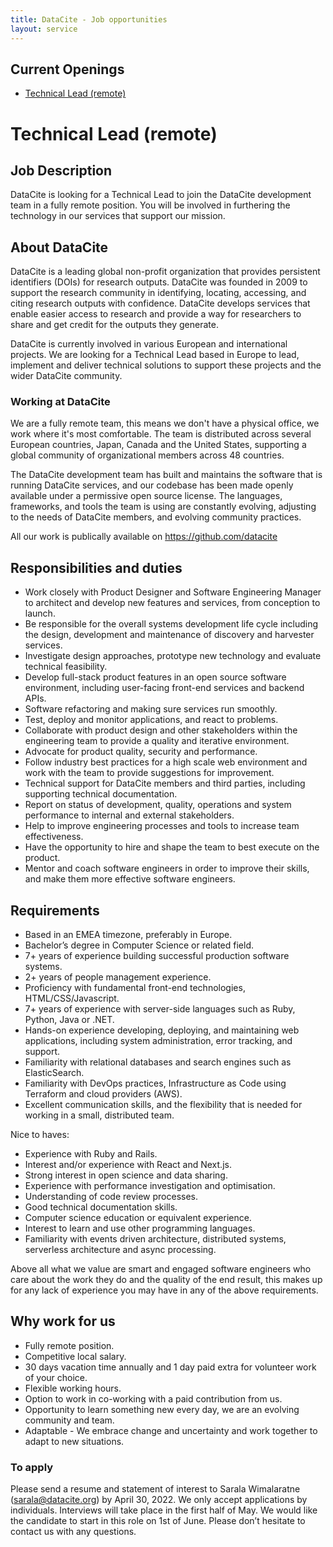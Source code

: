 ```yaml
---
title: DataCite - Job opportunities
layout: service
---
```

## Current Openings

- [Technical Lead (remote)](#head1)

# <a name="head1">Technical Lead (remote)</a>


Job Description
---
DataCite is looking for a Technical Lead to join the DataCite development team in a fully remote position. You will be involved in furthering the technology in our services that support our mission.

About DataCite
---
DataCite is a leading global non-profit organization that provides persistent identifiers (DOIs) for research outputs. DataCite was founded in 2009 to support the research community in identifying, locating, accessing, and citing research outputs with confidence. DataCite develops services that enable easier access to research and provide a way for researchers to share and get credit for the outputs they generate.

DataCite is currently involved in various European and international projects. We are looking for a Technical Lead based in Europe to lead, implement and deliver technical solutions to support these projects and the wider DataCite community.


### Working at DataCite

We are a fully remote team, this means we don't have a physical office, we work where it's most comfortable. The team is distributed across several European countries, Japan, Canada and the United States, supporting a global community of organizational members across 48 countries.

The DataCite development team has built and maintains the software that is running DataCite services, and our codebase has been made openly available under a permissive open source license. The languages, frameworks, and tools the team is using are constantly evolving, adjusting to the needs of DataCite members, and evolving community practices.

All our work is publically available on https://github.com/datacite

Responsibilities and duties
---
- Work closely with Product Designer and Software Engineering Manager to architect and develop new features and services, from conception to launch.
- Be responsible for the overall systems development life cycle including the design, development and maintenance of discovery and harvester services.
- Investigate design approaches, prototype new technology and evaluate technical feasibility.
- Develop full-stack product features in an open source software environment, including user-facing front-end services and backend APIs.
- Software refactoring and making sure services run smoothly.
- Test, deploy and monitor applications, and react to problems.
- Collaborate with product design and other stakeholders within the engineering team to provide a quality and iterative environment.
- Advocate for product quality, security and performance.
- Follow industry best practices for a high scale web environment and work with the team to provide suggestions for improvement.
- Technical support for DataCite members and third parties, including supporting technical documentation.
- Report on status of development, quality, operations and system performance to internal and external stakeholders.
- Help to improve engineering processes and tools to increase team effectiveness.
- Have the opportunity to hire and shape the team to best execute on the product.
- Mentor and coach software engineers in order to improve their skills, and make them more effective software engineers.


Requirements
---

- Based in an EMEA timezone, preferably in Europe. 
- Bachelor’s degree in Computer Science or related field.
- 7+ years of experience building successful production software systems.
- 2+ years of people management experience.
- Proficiency with fundamental front-end technologies, HTML/CSS/Javascript.
- 7+ years of experience with server-side languages such as Ruby, Python, Java or .NET.
- Hands-on experience developing, deploying, and maintaining web applications, including system administration, error tracking, and support.
- Familiarity with relational databases and search engines such as ElasticSearch.
- Familiarity with DevOps practices, Infrastructure as Code using Terraform and cloud providers (AWS).
- Excellent communication skills, and the flexibility that is needed for working in a small, distributed team.

Nice to haves:

- Experience with Ruby and Rails.
- Interest and/or experience with React and Next.js.
- Strong interest in open science and data sharing.
- Experience with performance investigation and optimisation.
- Understanding of code review processes.
- Good technical documentation skills.
- Computer science education or equivalent experience.
- Interest to learn and use other programming languages.
- Familiarity with events driven architecture, distributed systems, serverless architecture and async processing.

Above all what we value are smart and engaged software engineers who care about the work they do and the quality of the end result, this makes up for any lack of experience you may have in any of the above requirements.

Why work for us
---

- Fully remote position.
- Competitive local salary.
- 30 days vacation time annually and 1 day paid extra for volunteer work of your choice.
- Flexible working hours.
- Option to work in co-working with a paid contribution from us.
- Opportunity to learn something new every day, we are an evolving community and team.
- Adaptable - We embrace change and uncertainty and work together to adapt to new situations.

### To apply
Please send a resume and statement of interest to Sarala Wimalaratne (sarala@datacite.org) by April 30, 2022. We only accept applications by individuals.
Interviews will take place in the first half of May. We would like the candidate to start in this role on 1st of June. Please don’t hesitate to contact us with any questions.

